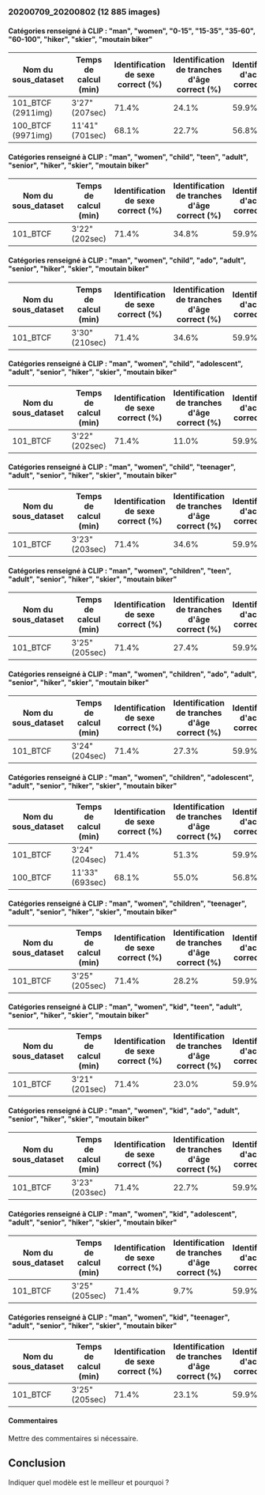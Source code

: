 ### 20200709_20200802 (12 885 images)
#### Catégories renseigné à CLIP : "man", "women", "0-15", "15-35", "35-60", "60-100", "hiker", "skier", "moutain biker"
| Nom du sous_dataset | Temps de calcul (min) | Identification de sexe correct (%) | Identification de tranches d'âge correct (%) | Identification d'activité correcte (%)
|-----------|-----------|-----------|-----------|-----------|
| 101_BTCF (2911img)  | 3'27"(207sec)      | 71.4% | 24.1% | 59.9%   |
| 100_BTCF (9971img)   | 11'41"(701sec)   | 68.1% | 22.7% | 56.8%   |

#### Catégories renseigné à CLIP : "man", "women", "child", "teen", "adult", "senior", "hiker", "skier", "moutain biker"
| Nom du sous_dataset | Temps de calcul (min) | Identification de sexe correct (%) | Identification de tranches d'âge correct (%) | Identification d'activité correcte (%)
|-----------|-----------|-----------|-----------|-----------|
| 101_BTCF   | 3'22"(202sec)      | 71.4% | 34.8% | 59.9%   |

#### Catégories renseigné à CLIP : "man", "women", "child", "ado", "adult", "senior", "hiker", "skier", "moutain biker"
| Nom du sous_dataset | Temps de calcul (min) | Identification de sexe correct (%) | Identification de tranches d'âge correct (%) | Identification d'activité correcte (%)
|-----------|-----------|-----------|-----------|-----------|
| 101_BTCF   | 3'30"(210sec)      | 71.4% | 34.6% | 59.9%   |

#### Catégories renseigné à CLIP : "man", "women", "child", "adolescent", "adult", "senior", "hiker", "skier", "moutain biker"
| Nom du sous_dataset | Temps de calcul (min) | Identification de sexe correct (%) | Identification de tranches d'âge correct (%) | Identification d'activité correcte (%)
|-----------|-----------|-----------|-----------|-----------|
| 101_BTCF   | 3'22"(202sec)      | 71.4% | 11.0% | 59.9%   |

#### Catégories renseigné à CLIP : "man", "women", "child", "teenager", "adult", "senior", "hiker", "skier", "moutain biker"
| Nom du sous_dataset | Temps de calcul (min) | Identification de sexe correct (%) | Identification de tranches d'âge correct (%) | Identification d'activité correcte (%)
|-----------|-----------|-----------|-----------|-----------|
| 101_BTCF   | 3'23"(203sec)      | 71.4% | 34.6% | 59.9%   |

#### Catégories renseigné à CLIP : "man", "women", "children", "teen", "adult", "senior", "hiker", "skier", "moutain biker"
| Nom du sous_dataset | Temps de calcul (min) | Identification de sexe correct (%) | Identification de tranches d'âge correct (%) | Identification d'activité correcte (%)
|-----------|-----------|-----------|-----------|-----------|
| 101_BTCF   | 3'25"(205sec)      | 71.4% | 27.4% | 59.9%   |

#### Catégories renseigné à CLIP : "man", "women", "children", "ado", "adult", "senior", "hiker", "skier", "moutain biker"
| Nom du sous_dataset | Temps de calcul (min) | Identification de sexe correct (%) | Identification de tranches d'âge correct (%) | Identification d'activité correcte (%)
|-----------|-----------|-----------|-----------|-----------|
| 101_BTCF   | 3'24"(204sec)      | 71.4% | 27.3% | 59.9%   |

#### Catégories renseigné à CLIP : "man", "women", "children", "adolescent", "adult", "senior", "hiker", "skier", "moutain biker"
| Nom du sous_dataset | Temps de calcul (min) | Identification de sexe correct (%) | Identification de tranches d'âge correct (%) | Identification d'activité correcte (%)
|-----------|-----------|-----------|-----------|-----------|
| 101_BTCF   | 3'24"(204sec)      | 71.4% | 51.3% | 59.9%   |
| 100_BTCF   | 11'33"(693sec)   | 68.1% | 55.0% | 56.8%   |

#### Catégories renseigné à CLIP : "man", "women", "children", "teenager", "adult", "senior", "hiker", "skier", "moutain biker"
| Nom du sous_dataset | Temps de calcul (min) | Identification de sexe correct (%) | Identification de tranches d'âge correct (%) | Identification d'activité correcte (%)
|-----------|-----------|-----------|-----------|-----------|
| 101_BTCF   | 3'25"(205sec)      | 71.4% | 28.2% | 59.9%   |

#### Catégories renseigné à CLIP : "man", "women", "kid", "teen", "adult", "senior", "hiker", "skier", "moutain biker"
| Nom du sous_dataset | Temps de calcul (min) | Identification de sexe correct (%) | Identification de tranches d'âge correct (%) | Identification d'activité correcte (%)
|-----------|-----------|-----------|-----------|-----------|
| 101_BTCF   | 3'21"(201sec)      | 71.4% | 23.0% | 59.9%   |

#### Catégories renseigné à CLIP : "man", "women", "kid", "ado", "adult", "senior", "hiker", "skier", "moutain biker"
| Nom du sous_dataset | Temps de calcul (min) | Identification de sexe correct (%) | Identification de tranches d'âge correct (%) | Identification d'activité correcte (%)
|-----------|-----------|-----------|-----------|-----------|
| 101_BTCF   | 3'23"(203sec)      | 71.4% | 22.7% | 59.9%   |

#### Catégories renseigné à CLIP : "man", "women", "kid", "adolescent", "adult", "senior", "hiker", "skier", "moutain biker"
| Nom du sous_dataset | Temps de calcul (min) | Identification de sexe correct (%) | Identification de tranches d'âge correct (%) | Identification d'activité correcte (%)
|-----------|-----------|-----------|-----------|-----------|
| 101_BTCF   | 3'25"(205sec)      | 71.4% | 9.7% | 59.9%   |

#### Catégories renseigné à CLIP : "man", "women", "kid", "teenager", "adult", "senior", "hiker", "skier", "moutain biker"
| Nom du sous_dataset | Temps de calcul (min) | Identification de sexe correct (%) | Identification de tranches d'âge correct (%) | Identification d'activité correcte (%)
|-----------|-----------|-----------|-----------|-----------|
| 101_BTCF   | 3'25"(205sec)      | 71.4% | 23.1% | 59.9%   |

#### Commentaires
Mettre des commentaires si nécessaire.

## Conclusion
Indiquer quel modèle est le meilleur et pourquoi ?
